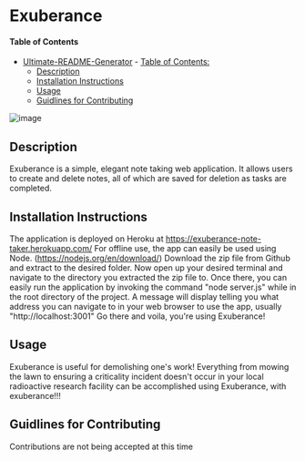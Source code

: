 # Exuberance
#### Table of Contents
- [Ultimate-README-Generator](#ultimate-readme-generator)
        - [Table of Contents:](#table-of-contents-)
    * [Description](#description)
    * [Installation Instructions](#installation-instructions)
    * [Usage](#usage)
    * [Guidlines for Contributing](#guidlines-for-contributing)


![image](https://user-images.githubusercontent.com/102173297/188783359-05c06e6b-b5e8-4f0b-b4c4-cee070ac4430.png)

## Description
Exuberance is a simple, elegant note taking web application. It allows users to create and delete notes, all of which are saved for deletion as tasks are completed. 
## Installation Instructions
The application is deployed on Heroku at https://exuberance-note-taker.herokuapp.com/ For offline use, the app can easily be used using Node. (https://nodejs.org/en/download/) Download the zip file from Github and extract to the desired folder. Now open up your desired terminal and navigate to the directory you extracted the zip file to. Once there, you can easily run the application by invoking the command "node server.js" while in the root directory of the project. A message will display telling you what address you can navigate to in your web browser to use the app, usually "http://localhost:3001" Go there and voila, you're using Exuberance!
## Usage
Exuberance is useful for demolishing one's work! Everything from mowing the lawn to ensuring a criticality incident doesn't occur in your local radioactive research facility can be accomplished using Exuberance, with exuberance!!!

## Guidlines for Contributing
Contributions are not being accepted at this time
